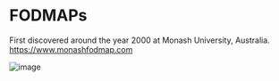 # FODMAPs

First discovered around the year 2000 at Monash University, Australia.   
https://www.monashfodmap.com

![image](https://github.com/nmi246/Health/assets/42329930/2cbe645d-196d-441f-afd7-cc0cc089dd4b)





